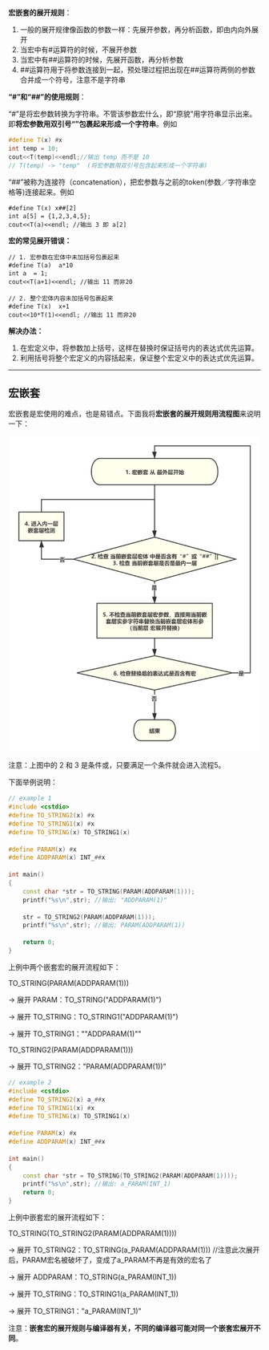 **宏嵌套的展开规则**：

1. 一般的展开规律像函数的参数一样：先展开参数，再分析函数，即由内向外展开
2. 当宏中有#运算符的时候，不展开参数
3. 当宏中有##运算符的时候，先展开函数，再分析参数
4. \##运算符用于将参数连接到一起，预处理过程把出现在##运算符两侧的参数合并成一个符号，注意不是字符串

**“#”和“##”的使用规则**：

“#”是将宏参数转换为字符串。不管该参数宏什么，即“原貌”用字符串显示出来。 即**将宏参数用双引号“”包裹起来形成一个字符串**。例如

```cpp
#define T(x) #x
int temp = 10;
cout<<T(temp)<<endl;//输出 temp 而不是 10
// T(temp) -> "temp"  (将宏参数用双引号包含起来形成一个字符串)
```

“##”被称为连接符（concatenation），把宏参数与之前的token(参数／字符串空格等)连接起来。例如

```text
#define T(x) x##[2]
int a[5] = {1,2,3,4,5};
cout<<T(a)<<endl; //输出 3 即 a[2]
```

**宏的常见展开错误：**

```text
// 1. 宏参数在宏体中未加括号包裹起来
#define T(a)  a*10
int a  = 1;
cout<<T(a+1)<<endl; //输出 11 而非20

// 2. 整个宏体内容未加括号包裹起来
#define T(x)  x+1
cout<<10*T(1)<<endl; //输出 11 而非20
```

**解决办法：**

1. 在宏定义中，将参数加上括号，这样在替换时保证括号内的表达式优先运算。
2. 利用括号将整个宏定义的内容括起来，保证整个宏定义中的表达式优先运算。

------

## 宏嵌套

宏嵌套是宏使用的难点，也是易错点。下面我将**宏嵌套的展开规则用流程图**来说明一下：



 ![img](%E5%AE%8F%E5%B5%8C%E5%A5%97.assets/v2-91787722dc1c06fb829743c307f0574c_720w.jpg) 



注意：上图中的 2 和 3 是条件或，只要满足一个条件就会进入流程5。

下面举例说明：

```cpp
// example 1
#include <cstdio>
#define TO_STRING2(x) #x
#define TO_STRING1(x) #x
#define TO_STRING(x) TO_STRING1(x)

#define PARAM(x) #x
#define ADDPARAM(x) INT_##x
 
int main()
{
	const char *str = TO_STRING(PARAM(ADDPARAM(1)));
	printf("%s\n",str); //输出: "ADDPARAM(1)"
 
	str = TO_STRING2(PARAM(ADDPARAM(1)));
	printf("%s\n",str); //输出: PARAM(ADDPARAM(1)) 
 
	return 0;
}
```

上例中两个嵌套宏的展开流程如下：

TO_STRING(PARAM(ADDPARAM(1)))

-> 展开 PARAM：TO_STRING("ADDPARAM(1)")

-> 展开 TO_STRING：TO_STRING1("ADDPARAM(1)")

-> 展开 TO_STRING1："\"ADDPARAM(1)\""

TO_STRING2(PARAM(ADDPARAM(1)))

-> 展开 TO_STRING2："PARAM(ADDPARAM(1))"

```cpp
// example 2
#include <cstdio>
#define TO_STRING2(x) a_##x
#define TO_STRING1(x) #x
#define TO_STRING(x) TO_STRING1(x)

#define PARAM(x) #x
#define ADDPARAM(x) INT_##x
 
int main()
{
	const char *str = TO_STRING(TO_STRING2(PARAM(ADDPARAM(1))));
	printf("%s\n",str); //输出: a_PARAM(INT_1)
	return 0;
}
```

上例中嵌套宏的展开流程如下：

TO_STRING(TO_STRING2(PARAM(ADDPARAM(1))))

-> 展开 TO_STRING2：TO_STRING(a_PARAM(ADDPARAM(1))) //注意此次展开后，PARAM宏名被破坏了，变成了a_PARAM不再是有效的宏名了

-> 展开 ADDPARAM：TO_STRING(a_PARAM(INT_1))

-> 展开 TO_STRING：TO_STRING1(a_PARAM(INT_1))

-> 展开 TO_STRING1："a_PARAM(INT_1)"



注意：**嵌套宏的展开规则与编译器有关，不同的编译器可能对同一个嵌套宏展开不同**。

